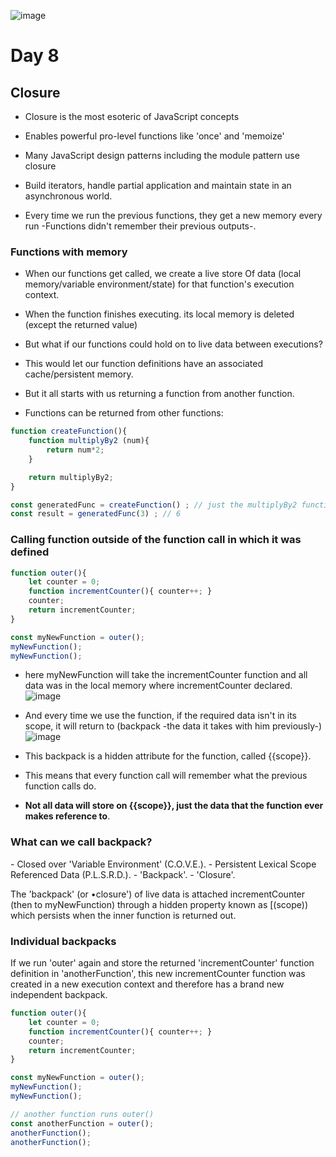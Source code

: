 ![image](https://github.com/AymanAttili/Mastering-JavaScript-in-20-Days/assets/96499629/2e9608c9-a906-452a-a7b1-e2113fad15da)<h1>Day 8</h1>

<h2>Closure</h2>

- Closure is the most esoteric of JavaScript concepts
- Enables powerful pro-level functions like 'once' and 'memoize'
- Many JavaScript design patterns including the module pattern use closure
- Build iterators, handle partial application and maintain state in an asynchronous world.

- Every time we run the previous functions, they get a new memory every run -Functions didn't remember their previous outputs-.

<h3>Functions with memory</h3>

- When our functions get called, we create a live store Of data (local memory/variable environment/state) for that function's execution context.
- When the function finishes executing. its local memory is deleted (except the returned value)
- But what if our functions could hold on to live data between executions? 
- This would let our function definitions have an associated cache/persistent memory.
- But it all starts with us returning a function from another function.

- Functions can be returned from other functions:

```javascript
function createFunction(){
    function multiplyBy2 (num){
        return num*2;
    }

    return multiplyBy2;
}

const generatedFunc = createFunction() ; // just the multiplyBy2 function body will return from above function.
const result = generatedFunc(3) ; // 6

```

<h3>Calling function outside of the function call in which it was defined</h3>

```javascript
function outer(){
    let counter = 0;
    function incrementCounter(){ counter++; }
    counter;
    return incrementCounter;
}

const myNewFunction = outer();
myNewFunction();
myNewFunction();
```

- here myNewFunction will take the incrementCounter function and all data was in the local memory where incrementCounter declared.
![image](https://github.com/AymanAttili/Mastering-JavaScript-in-20-Days/assets/96499629/fdf66326-aa8b-49e1-9847-731542156126)

- And every time we use the function, if the required data isn't in its scope, it will return to (backpack -the data it takes with him previously-)
![image](https://github.com/AymanAttili/Mastering-JavaScript-in-20-Days/assets/96499629/4a6d1e17-b6b6-4d4b-85db-f382ec413b39)

- This backpack is a hidden attribute for the function, called {{scope}}.
- This means that every function call will remember what the previous function calls do.
- **Not all data will store on {{scope}}, just the data that the function ever makes reference to**.

<h3>What can we call backpack?</h3>
- Closed over 'Variable Environment' (C.O.V.E.).
- Persistent Lexical Scope Referenced Data (P.L.S.R.D.).
- 'Backpack'. 
- 'Closure'.

The 'backpack' (or •closure') of live data is attached incrementCounter (then to myNewFunction) through a hidden property known as [(scope)) which persists when the inner function is returned out. 


### **Individual backpacks**
If we run 'outer' again and store the returned 'incrementCounter' function definition in 'anotherFunction', this new incrementCounter function was created in a new execution context and therefore has a brand new independent backpack.

```javascript
function outer(){
    let counter = 0;
    function incrementCounter(){ counter++; }
    counter;
    return incrementCounter;
}

const myNewFunction = outer();
myNewFunction();
myNewFunction();

// another function runs outer()
const anotherFunction = outer();
anotherFunction();
anotherFunction();
```
